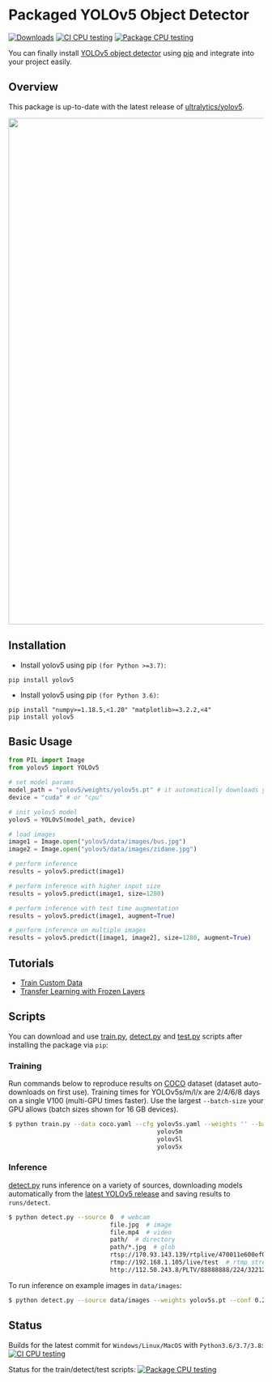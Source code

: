 # Packaged YOLOv5 Object Detector

[![Downloads](https://pepy.tech/badge/yolov5/month)](https://pepy.tech/project/yolov5)
<a href="https://github.com/fcakyon/yolov5-pip/actions/workflows/ci.yml"><img src="https://github.com/fcakyon/yolov5-python/workflows/CI%20CPU%20Testing/badge.svg" alt="CI CPU testing"></a>
<a href="https://github.com/fcakyon/yolov5-pip/actions/workflows/package_testing.yml"><img src="https://github.com/fcakyon/yolov5-python/workflows/Package%20CPU%20Testing/badge.svg" alt="Package CPU testing"></a>

You can finally install [YOLOv5 object detector](https://github.com/ultralytics/yolov5) using [pip](https://pypi.org/project/yolov5/) and integrate into your project easily.

## Overview

This package is up-to-date with the latest release of [ultralytics/yolov5](https://github.com/ultralytics/yolov5).

<img src="https://user-images.githubusercontent.com/26833433/103594689-455e0e00-4eae-11eb-9cdf-7d753e2ceeeb.png" width="1000">

## Installation

- Install yolov5 using pip `(for Python >=3.7)`:

```console
pip install yolov5
```

- Install yolov5 using pip `(for Python 3.6)`:

```console
pip install "numpy>=1.18.5,<1.20" "matplotlib>=3.2.2,<4"
pip install yolov5
```

## Basic Usage

```python
from PIL import Image
from yolov5 import YOLOv5

# set model params
model_path = "yolov5/weights/yolov5s.pt" # it automatically downloads yolov5s model to given path
device = "cuda" # or "cpu"

# init yolov5 model
yolov5 = YOLOv5(model_path, device)

# load images
image1 = Image.open("yolov5/data/images/bus.jpg")
image2 = Image.open("yolov5/data/images/zidane.jpg")

# perform inference
results = yolov5.predict(image1)

# perform inference with higher input size
results = yolov5.predict(image1, size=1280)

# perform inference with test time augmentation
results = yolov5.predict(image1, augment=True)

# perform inference on multiple images
results = yolov5.predict([image1, image2], size=1280, augment=True)
```

## Tutorials

* [Train Custom Data](https://github.com/ultralytics/yolov5/wiki/Train-Custom-Data)
* [Transfer Learning with Frozen Layers](https://github.com/ultralytics/yolov5/issues/1314)

## Scripts

You can download and use [train.py](scripts/train.py), [detect.py](scripts/detect.py) and [test.py](scripts/test.py) scripts after installing the package via `pip`:

### Training

Run commands below to reproduce results on [COCO](https://github.com/ultralytics/yolov5/blob/master/data/scripts/get_coco.sh) dataset (dataset auto-downloads on first use). Training times for YOLOv5s/m/l/x are 2/4/6/8 days on a single V100 (multi-GPU times faster). Use the largest `--batch-size` your GPU allows (batch sizes shown for 16 GB devices).
```bash
$ python train.py --data coco.yaml --cfg yolov5s.yaml --weights '' --batch-size 64
                                         yolov5m                                40
                                         yolov5l                                24
                                         yolov5x                                16
```

### Inference

[detect.py](scripts/detect.py) runs inference on a variety of sources, downloading models automatically from the [latest YOLOv5 release](https://github.com/ultralytics/yolov5/releases) and saving results to `runs/detect`.
```bash
$ python detect.py --source 0  # webcam
                            file.jpg  # image 
                            file.mp4  # video
                            path/  # directory
                            path/*.jpg  # glob
                            rtsp://170.93.143.139/rtplive/470011e600ef003a004ee33696235daa  # rtsp stream
                            rtmp://192.168.1.105/live/test  # rtmp stream
                            http://112.50.243.8/PLTV/88888888/224/3221225900/1.m3u8  # http stream
```

To run inference on example images in `data/images`:
```bash
$ python detect.py --source data/images --weights yolov5s.pt --conf 0.25
```


## Status

Builds for the latest commit for `Windows/Linux/MacOS` with `Python3.6/3.7/3.8`: <a href="https://github.com/fcakyon/yolov5-pip/actions/workflows/ci.yml"><img src="https://github.com/fcakyon/yolov5-python/workflows/CI%20CPU%20Testing/badge.svg" alt="CI CPU testing"></a>

Status for the train/detect/test scripts: <a href="https://github.com/fcakyon/yolov5-pip/actions/workflows/package_testing.yml"><img src="https://github.com/fcakyon/yolov5-python/workflows/Package%20CPU%20Testing/badge.svg" alt="Package CPU testing"></a>